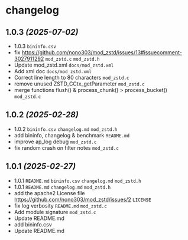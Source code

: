 # changelog


## 1.0.3 _(2025-07-02)_

*  1.0.3
`bininfo.csv`
*  fix https://github.com/nono303/mod_zstd/issues/13#issuecomment-3027911292
`mod_zstd.c`
`mod_zstd.h`
*  Update mod_zstd.xml
`docs/mod_zstd.xml`
*  Add xml doc
`docs/mod_zstd.xml`
*  Correct line length to 80 characters
`mod_zstd.c`
*  remove unused ZSTD_CCtx_getParameter
`mod_zstd.c`
*  merge functions flush() & process_chunk() > process_bucket()
`mod_zstd.c`


## 1.0.2 _(2025-02-28)_

*  1.0.2
`bininfo.csv`
`changelog.md`
`mod_zstd.h`
*  add bininfo, changelog & benchmark
`README.md`
*  improve ap_log debug
`mod_zstd.c`
*  fix random crash on filter notes
`mod_zstd.c`


## 1.0.1 _(2025-02-27)_

*  1.0.1
`README.md`
`bininfo.csv`
`changelog.md`
`mod_zstd.h`
*  1.0.1
`README.md`
`changelog.md`
`mod_zstd.h`
*  add the apache2 License file https://github.com/nono303/mod_zstd/issues/2
`LICENSE`
*  fix log verbosity
`README.md`
`mod_zstd.c`
*  Add module signature
`mod_zstd.c`
*  Update README.md
*  add bininfo.csv
*  Update README.md




